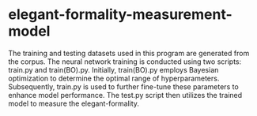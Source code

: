 # elegant-formality-measurement-model
The training and testing datasets used in this program are generated from the corpus. The neural network training is conducted using two scripts: train.py and train(BO).py. Initially, train(BO).py employs Bayesian optimization to determine the optimal range of hyperparameters. Subsequently, train.py is used to further fine-tune these parameters to enhance model performance. The test.py script then utilizes the trained model to measure the elegant-formality.
